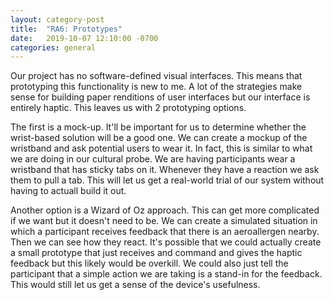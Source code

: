```yaml
---
layout: category-post
title:  "RA6: Prototypes"
date:   2019-10-07 12:10:00 -0700
categories: general
---
```


Our project has no software-defined visual interfaces.  This means that prototyping this functionality is new to me.  A lot of the strategies make sense for building paper renditions of user interfaces but our interface is entirely haptic.  This leaves us with 2 prototyping options.

The first is a mock-up.  It'll be important for us to determine whether the wrist-based solution will be a good one.  We can create a mockup of the wristband and ask potential users to wear it.  In fact, this is similar to what we are doing in our cultural probe.  We are having participants wear a wristband that has sticky tabs on it.  Whenever they have a reaction we ask them to pull a tab.  This will let us get a real-world trial of our system without having to actuall build it out.

Another option is a Wizard of Oz approach.  This can get more complicated if we want but it doesn't need to be.  We can create a simulated situation in which a participant receives feedback that there is an aeroallergen nearby.  Then we can see how they react.  It's possible that we could actually create a small prototype that just receives and command and gives the haptic feedback but this likely would be overkill.  We could also just tell the participant that a simple action we are taking is a stand-in for the feedback.  This would still let us get a sense of the device's usefulness.